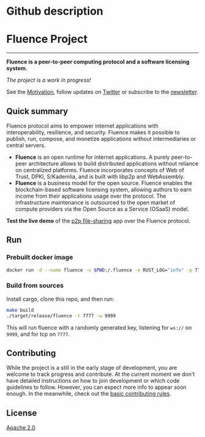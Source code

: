 # Github description

# Fluence Project

---

**Fluence is a peer-to-peer computing protocol and a software licensing system.** 

*The project is a work in progress!* 

See the [Motivation](http://fluence.network/manifesto.html), follow updates on [Twitter](https://twitter.com/fluence_project) or subscribe to the [newsletter](https://fluence.network/).

## Quick summary

Fluence protocol aims to empower internet applications with interoperability, resilience, and security. Fluence makes it possible to publish, run, compose, and monetize applications without intermediaries or central servers.

- **Fluence** is an open runtime for internet applications. A purely peer-to-peer architecture allows to build distributed applications without reliance on centralized platforms. Fluence incorporates concepts of Web of Trust, DPKI, S/Kademlia, and is built with libp2p and WebAssembly.
- **Fluence** is a business model for the open source. Fluence enables the blockchain-based software licensing system, allowing authors to earn income from their applications usage over the protocol. The infrastructure maintenance is outsourced to the open market of compute providers via the Open Source as a Service (OSaaS) model.

**Test the live demo** of the [p2p file-sharing](https://relay01.fluence.dev/) app over the Fluence protocol.

## Run
### Prebuilt docker image
```bash
docker run -d --name fluence -v $PWD:/.fluence -e RUST_LOG="info" -p 7777 -p 9999 fluencelabs/fluence -t 7777 -w 9999
```
### Build from sources
Install cargo, clone this repo, and then run:
```bash
make build
./target/release/fluence -t 7777 -w 9999
```
This will run fluence with a randomly generated key, listening for `ws://` on `9999`, and for tcp on `7777`.

## **Contributing**

While the project is a still in the early stage of development, you are welcome to track progress and contribute. At the current moment we don't have detailed instructions on how to join development or which code guidelines to follow. However, you can expect more info to appear soon enough. In the meanwhile, check out the [basic contributing rules](https://github.com/fluencelabs/fluence/blob/trustless_computing/CONTRIBUTING.md).

## **License**

[Apache 2.0](https://github.com/fluencelabs/fluence/blob/trustless_computing/LICENSE.md)